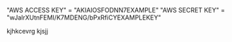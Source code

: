 "AWS ACCESS KEY" = "AKIAIOSFODNN7EXAMPLE"
"AWS SECRET KEY" = "wJalrXUtnFEMI/K7MDENG/bPxRfiCYEXAMPLEKEY"

kjhkcevrg
kjsjj
